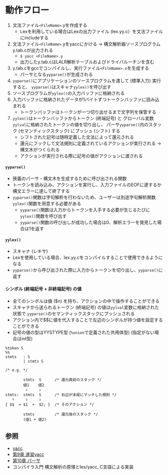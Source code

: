 # 動作フロー
1. 文法ファイル`<FileName>`.yを作成する
    - Lexを利用している場合はLexの出力ファイル (lex.yy.c）を文法ファイルにincludeする
2. 文法ファイル`<FileName>`.yをyaccにかける -> 構文解析器ソースプログラムy.tab.cが出力される
    - `$ yacc <FileName>.y`
    - 出力したy.tab.cはLALR解析テーブルおよびドライバルーチンを含む
2. y.tab.cをgccでコンパイルし、実行ファイル`<FileName>.o`を生成する
    - パーサとなる`yyparse()`が生成される
3. `yyparse()`にアプリケーションのソースプログラムを渡して (標準入力) 実行すると、
   `yyparse()`はスキャナ`yylex()`を呼び出す
4. ソースプログラムが`yylex()`の入力バッファに格納される
5. 入力バッファに格納されたデータが1バイトずつトークンバッファに読み込まれる
    - トークンバッファはトークンが一つ切り出せるまで文字列を保管する
6. `yylex()`はトークンバッファからトークン (終端記号) と
   グローバル変数`yylval`に格納されたトークンの値を切り出し、
   パーサ`yyparse()`内のスタック (セマンティックスタック) にプッシュ (シフト) する
    - シフトされた記号は随時定義した文法によって還元される
    - 還元にフックして文法規則に定義されているアクションが実行される -> 構文木がつくられる
    - アクションが実行される際に記号の値がアクションに渡される

#### `yyparse()`
- 狭義のパーサ・構文木を生成するために呼び出される関数
- トークンを読み込み、アクションを実行し、入力ファイルのEOFに達するか構文エラーに達して終了する
- `yyparse()`関数は字句解析を行わないため、ユーザーは別途字句解析関数`yylex()`関数を用意する必要がある
  - `yyparse()`関数は入力からトークンを入手する必要が生じるたびに`yylex()`関数を呼び出す
  - `yyparse()`関数の呼び出しが成功した場合は0、解析エラーを発見した場合は1を返す

#### `yylex()`
- スキャナ (レキサ)
- Lexを使用している場合、lex.yy.cをコンパイルすることで使用できるようになる
- `yyparse()`から呼び出された際に入力からトークンを切り出し、`yyparse()`に返す

#### シンボル (終端記号 + 非終端記号) の値
- 全てのシンボルは値 ($n) を持ち、アクションの中で操作することができる
- スキャナから送られるトークン (終端記号) の値は`yylval`変数に格納された状態で
  `yyparse()`のセマンティックスタックにプッシュされる
- アクション内で$$に値を代入することで左辺のシンボルが持つ値を設定することができる
- 記号の値の型はYYSTYPE型 (`%union`で定義された共用体型) (指定がない場合はint型)

```
%token S
%%
stmts   : S
        | stmts S
```

```
/* e.g. */

        stmts  S      /* 還元直前のスタック */
        値1    値2
         ↓     ↓
stmts:  stmts  S      /* 右辺が末尾にマッチした規則 */
   ↑     ↓     ↓
{ $$  = $1  +  $2; }  /* そのアクション */

        stmts         /* 還元後のスタック */
        (値1 + 値2)
```

## 参照
- [yacc](https://ja.wikipedia.org/wiki/Yacc)
- [第9章 速習yacc](https://i.loveruby.net/ja/rhg/book/yacc.html)
- [第10章 パーサ](https://i.loveruby.net/ja/rhg/book/parser.html)
- コンパイラ入門 構文解析の原理とlex/yacc, C言語による実装

